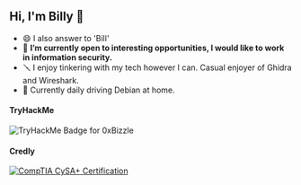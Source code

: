 ## Hi, I'm Billy 👋

- 😄 I also answer to 'Bill'
- 🔭 **I’m currently open to interesting opportunities, I would like to work in information security.**
- 🪛 I enjoy tinkering with my tech however I can. Casual enjoyer of Ghidra and Wireshark.
- 🐧 Currently daily driving Debian at home.

#### TryHackMe
![TryHackMe Badge for 0xBizzle](https://tryhackme-badges.s3.amazonaws.com/0xBizzle.png?)

#### Credly
[<img src="https://github.com/whudson/whudson/assets/519003/1c10a41d-bccb-4e6e-863e-ccd1dad9bc6f" alt="CompTIA CySA+ Certification">](https://www.credly.com/badges/b1623f9f-cfdf-417c-925f-cf2d11927348/public_url)

